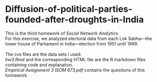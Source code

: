 # Diffusion-of-political-parties-founded-after-droughts-in-India
This is the third homework of _Social Network Analytics_.
</br>For this exercise, we analyzed electoral data from each Lok Sabha—the lower house of Parliament in India—election from 1951 until 1999.
</br></br>The cvs files are the data sets I used.
</br>_hw3.Rmd_ and the corresponding HTML file are the R markdown files containing code and explanation.
</br>_Empirical Assignment 3 ISOM 673.pdf_ contains the questions of this homework.
